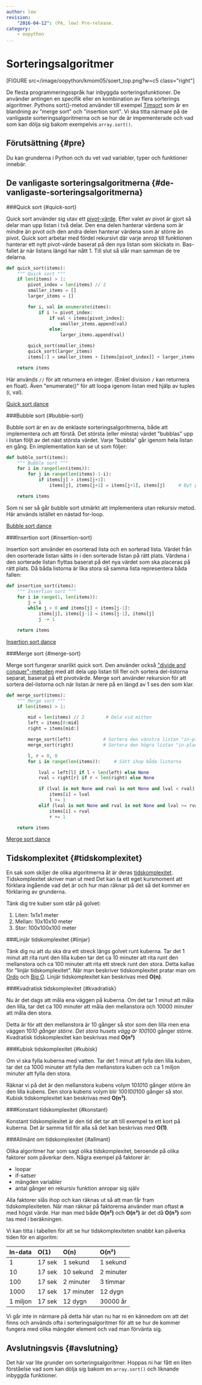 ```yaml
---
author: lew
revision:
    "2016-04-12": (PA, lew) Pre-release.
category:
    - oopython
...
```

Sorteringsalgoritmer
===================================

[FIGURE src=/image/oopython/kmom05/soert_top.png?w=c5 class="right"]

De flesta programmeringsspråk har inbyggda sorteringsfunktioner. De använder antingen en specifik eller en kombination av flera sorterings algoritmer. Pythons sort()-metod använder till exempel [Timsort](https://en.wikipedia.org/wiki/Timsort) som är en blandning av "merge sort" och "insertion sort". Vi ska titta närmare på de vanligaste sorteringsalgoritmerna och se hur de är impementerade och vad som kan dölja sig bakom exempelvis `array.sort()`.

<!--more-->



Förutsättning {#pre}
-------------------------------

Du kan grunderna i Python och du vet vad variabler, typer och funktioner innebär.



De vanligaste sorteringsalgoritmerna {#de-vanligaste-sorteringsalgoritmerna}
------------------------------

###Quick sort {#quick-sort}  

Quick sort använder sig utav ett [pivot-värde](https://en.wikipedia.org/wiki/Quicksort#Choice_of_pivot). Efter valet av pivot är gjort så delar man upp listan i två delar. Den ena delen hanterar värdena som är mindre än pivot och den andra delen hanterar värdena som är större än pivot. Quick sort arbetar med fördel rekursivt där varje anrop till funktionen hanterar ett nytt pivot-värde baserat på den nya listan som skickats in. Bas-fallet är när listans längd har nått 1. Till slut så slår man samman de tre delarna.  

```python
def quick_sort(items):
    """ Quick sort """
    if len(items) > 1:
        pivot_index = len(items) // 2
        smaller_items = []
        larger_items = []

        for i, val in enumerate(items):
            if i != pivot_index:
                if val < items[pivot_index]:
                    smaller_items.append(val)
                else:
                    larger_items.append(val)

        quick_sort(smaller_items)
        quick_sort(larger_items)
        items[:] = smaller_items + [items[pivot_index]] + larger_items

    return items
```

Här används `//` för att returnera en integer. (Enkel division `/` kan returnera en float). Även "enumerate()" för att loopa igenom listan med hjälp av tuples (i, val).  

[Quick sort dance](https://www.youtube.com/watch?v=3San3uKKHgg)



###Bubble sort {#bubble-sort}  

Bubble sort är en av de enklaste sorteringsalgoritmerna, både att implementera och att förstå. Det största (eller minsta) värdet "bubblas" upp i listan följt av det näst största värdet. Varje "bubbla" går igenom hela listan en gång. En implementation kan se ut som följer:  

```python
def bubble_sort(items):
    """ Bubble sort """
    for i in range(len(items)):
        for j in range(len(items)-1-i):
            if items[j] > items[j+1]:
                items[j], items[j+1] = items[j+1], items[j]     # Byt plats

    return items
```

Som ni ser så går bubble sort utmärkt att implementera utan rekursiv metod. Här används istället en nästad for-loop.

[Bubble sort dance](https://www.youtube.com/watch?v=Iv3vgjM8Pv4)



###Insertion sort {#insertion-sort}  

Insertion sort använder en osorterad lista och en sorterad lista. Värdet från den osorterade listan sätts in i den sorterade listan på rätt plats. Värdena i den sorterade listan flyttas baserat på det nya värdet som ska placeras på rätt plats. Då båda listorna är lika stora så samma lista representera båda fallen:  

```python
def insertion_sort(items):
    """ Insertion sort """
    for i in range(1, len(items)):
        j = i
        while j > 0 and items[j] < items[j-1]:
            items[j], items[j-1] = items[j-1], items[j]
            j -= 1

    return items
```

[Insertion sort dance](https://www.youtube.com/watch?v=ROalU379l3U)  



###Merge sort {#merge-sort}  

Merge sort fungerar snarlikt quick sort. Den använder också ["divide and conquer"-metoden](https://en.wikipedia.org/wiki/Divide_and_conquer_algorithms) med att dela upp listan till fler och sortera del-listorna separat, baserat på ett pivotvärde. Merge sort använder rekursion för att sortera del-listorna och när listan är nere på en längd av 1 ses den som klar.

```python
def merge_sort(items):
    """ Merge sort """
    if len(items) > 1:

        mid = len(items) // 2        # Dela vid mitten
        left = items[0:mid]
        right = items[mid:]

        merge_sort(left)            # Sortera den vänstra listan "in-place"
        merge_sort(right)           # Sortera den högra listan "in-place"

        l, r = 0, 0
        for i in range(len(items)):     # Sätt ihop båda listorna

            lval = left[l] if l < len(left) else None
            rval = right[r] if r < len(right) else None

            if (lval is not None and rval is not None and lval < rval) or rval is None:
                items[i] = lval
                l += 1
            elif (lval is not None and rval is not None and lval >= rval) or lval is None:
                items[i] = rval
                r += 1

    return items
```

[Merge sort dance](https://www.youtube.com/watch?v=XaqR3G_NVoo)



Tidskomplexitet {#tidskomplexitet}
------------------------------  

En sak som skiljer de olika algoritmerna åt är deras [tidskomplexitet](https://en.wikipedia.org/wiki/Time_complexity). Tidskomplexitet skriver man ut med Det kan ta ett eget kursmoment att förklara ingående vad det är och hur man räknar på det så det kommer en förklaring av grunderna.  

Tänk dig tre kuber som står på golvet:  
1. Liten: 1x1x1 meter  
2. Mellan: 10x10x10 meter  
3. Stor: 100x100x100 meter  



###Linjär tidskomplexitet {#linjar}  

Tänk dig nu att du ska dra ett streck längs golvet runt kuberna. Tar det 1 minut att rita runt den lilla kuben tar det ca 10 minuter att rita runt den mellanstora och ca 100 minuter att rita ett streck runt den stora. Detta kallas för "linjär tidskomplexitet". När man beskriver tidskomplexitet pratar man om [Ordo](https://sv.wikipedia.org/wiki/Ordo) och [Big O](https://en.wikipedia.org/wiki/Big_O_notation). Linjär tidskomplexitet kan beskrivas med **O(n)**.  



###Kvadratisk tidskomplexitet {#kvadratisk}  

Nu är det dags att måla ena väggen på kuberna. Om det tar 1 minut att måla den lilla, tar det ca 100 minuter att måla den mellanstora och 10000 minuter att måla den stora.  

Detta är för att den mellanstora är 10 gånger så stor som den lilla men ena väggen 10*10 gånger större. Det stora husets vägg är 100*100 gånger större. Kvadratisk tidskomplexitet kan beskrivas med **O(n²)**



###Kubisk tidskomplexitet {#kubisk}  

Om vi ska fylla kuberna med vatten. Tar det 1 minut att fylla den lilla kuben, tar det ca 1000 minuter att fylla den mellanstora kuben och ca 1 miljon minuter att fylla den stora.  

Räknar vi på det är den mellanstora kubens volym 10*10*10 gånger större än den lilla kubens. Den stora kubens volym blir 100*100*100 gånger så stor. Kubisk tidskomplexitet kan beskrivas med **O(n³)**.  



###Konstant tidskomplexitet {#konstant}  

Konstant tidskomplexitet är den tid det tar att till exempel ta ett kort på kuberna. Det är samma tid för alla så det kan beskrivas med **O(1)**.



###Allmänt om tidskomplexitet {#allmant}  

Olika algoritmer har som sagt olika tidskomplexitet, beroende på olika faktorer som påverkar dem. Några exempel på faktorer är:  
* loopar  
* if-satser  
* mängden variabler  
* antal gånger en rekursiv funktion anropar sig själv  

Alla faktorer slås ihop och kan räknas ut så att man får fram tidskomplexiteten. När man räknar på faktorerna använder man oftast **n** med högst värde. Har man med både **O(n²)** och **O(n³)** är det då **O(n³)** som tas med i beräkningen.  

Vi kan titta i tabellen för att se hur tidskomplexiteten snabbt kan påverka tiden för en algoritm:  

|  In-data  |  O(1)  |  O(n)      |  O(n²)    |
|-----------|:-------|:-----------|:----------|
|  1        | 17 sek | 1 sekund   | 1 sekund  |
|  10       | 17 sek | 10 sekund  | 2 minuter |
|  100      | 17 sek | 2 minuter  | 3 timmar  |
|  1000     | 17 sek | 17 minuter | 12 dygn   |
|  1 miljon | 17 sek | 12 dygn    | 30000 år  |

Vi går inte in närmare på detta här utan nu har ni en kännedom om att det finns och används ofta i sorteringsalgoritmer för att se hur de kommer fungera med olika mängder element och vad man förvänta sig.


Avslutningsvis {#avslutning}
------------------------------  

Det här var lite grunder om sorteringsalgoritmer. Hoppas ni har fått en liten förståelse vad som kan dölja sig bakom en `array.sort()` och liknande inbyggda funktioner. 
